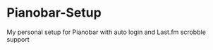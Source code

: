 Pianobar-Setup
==============

My personal setup for Pianobar with auto login and Last.fm scrobble support
